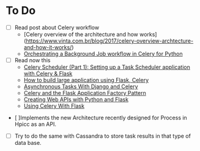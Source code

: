 # To Do
- [ ] Read post about Celery workflow  
    - [Celery overview of the architecture and how works] (https://www.vinta.com.br/blog/2017/celery-overview-archtecture-and-how-it-works/)
    - [Orchestrating a Background Job workflow in Celery for Python](https://www.toptal.com/python/orchestrating-celery-python-background-jobs) 
- [ ] Read now this 
    - [Celery Scheduler (Part 1): Setting up a Task Scheduler application with Celery & Flask](https://medium.com/@channeng/setting-up-a-task-scheduler-application-with-celery-flask-part-1-8652265050dc)
    - [How to build large application using Flask, Celery](https://medium.com/@neerajshukla1911/how-to-build-large-application-using-flask-celery-5cc7d560b73e)
    - [Asynchronous Tasks With Django and Celery](https://realpython.com/asynchronous-tasks-with-django-and-celery/#celery-tasks)
    - [Celery and the Flask Application Factory Pattern](https://blog.miguelgrinberg.com/post/celery-and-the-flask-application-factory-pattern)
    - [Creating Web APIs with Python and Flask ](https://programminghistorian.org/en/lessons/creating-apis-with-python-and-flask)
    - [Using Celery With Flask](https://blog.miguelgrinberg.com/post/using-celery-with-flask)
    
- [ ]Implements the new Architecture recently designed for Process in Hpicc   as an API. 
- [ ] Try to do the same with Cassandra to store task results in that type of data base.
    
